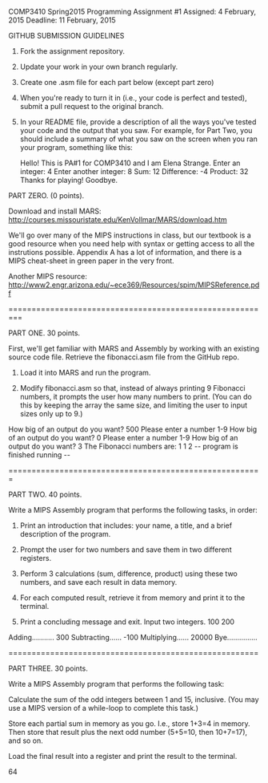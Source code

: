COMP3410 Spring2015
Programming Assignment #1
Assigned: 4 February, 2015
Deadline: 11 February, 2015


GITHUB SUBMISSION GUIDELINES
1. Fork the assignment repository.
2. Update your work in your own branch regularly.
3. Create one .asm file for each part below (except part zero)
4. When you're ready to turn it in (i.e., your code is perfect and tested), submit a pull request to the original branch.
5. In your README file, provide a description of all the ways you've tested your code and the output that you saw. For example, for Part Two, you should include a summary of what you saw on the screen when you ran your program, something like this:

   Hello! This is PA#1 for COMP3410 and I am Elena Strange.
   Enter an integer: 4
   Enter another integer: 8
   Sum: 12
   Difference: -4
   Product: 32
   Thanks for playing! Goodbye.


PART ZERO. (0 points).

Download and install MARS: http://courses.missouristate.edu/KenVollmar/MARS/download.htm

We'll go over many of the MIPS instructions in class, but our textbook
is a good resource when you need help with syntax or getting access to
all the instrutions possible. Appendix A has a lot of information, and
there is a MIPS cheat-sheet in green paper in the very front.

Another MIPS resource: 
http://www2.engr.arizona.edu/~ece369/Resources/spim/MIPSReference.pdf


=========================================================

PART ONE. 30 points.

First, we'll get familiar with MARS and Assembly by working with an
existing source code file. Retrieve the fibonacci.asm file from the
GitHub repo.

1. Load it into MARS and run the program. 

2. Modify fibonacci.asm so that, instead of always printing 9
Fibonacci numbers, it prompts the user how many numbers to print. (You
can do this by keeping the array the same size, and limiting the user
to input sizes only up to 9.)

How big of an output do you want?
500
Please enter a number 1-9
How big of an output do you want?
0
Please enter a number 1-9
How big of an output do you want?
3
The Fibonacci numbers are:
1 1 2 
-- program is finished running --

=======================================================

PART TWO. 40 points.

Write a MIPS Assembly program that performs the following tasks, in order:

1. Print an introduction that includes: your name, a title, and a brief description of the program.

2. Prompt the user for two numbers and save them in two different registers.

3. Perform 3 calculations (sum, difference, product) using these two numbers, and save each result in data memory.

4. For each computed result, retrieve it from memory and print it to the terminal.

5. Print a concluding message and exit.
Input two integers.
100
200

Adding...........
300
Subtracting......
-100
Multiplying......
20000
Bye...............

======================================================

PART THREE. 30 points.

Write a MIPS Assembly program that performs the following task:

Calculate the sum of the odd integers between 1 and 15, inclusive.
(You may use a MIPS version of a while-loop to complete this task.)

Store each partial sum in memory as you go. I.e., store 1+3=4 in memory. Then store that result plus the next odd number (5+5=10, then 10+7=17), and so on.

Load the final result into a register and print the result to the terminal.

64
